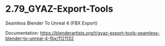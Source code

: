 # 2.79_GYAZ-Export-Tools
Seamless Blender To Unreal 4 (FBX Export)

Documentation: https://blenderartists.org/t/gyaz-export-tools-seamless-blender-to-unreal-4-fbx/1121132
